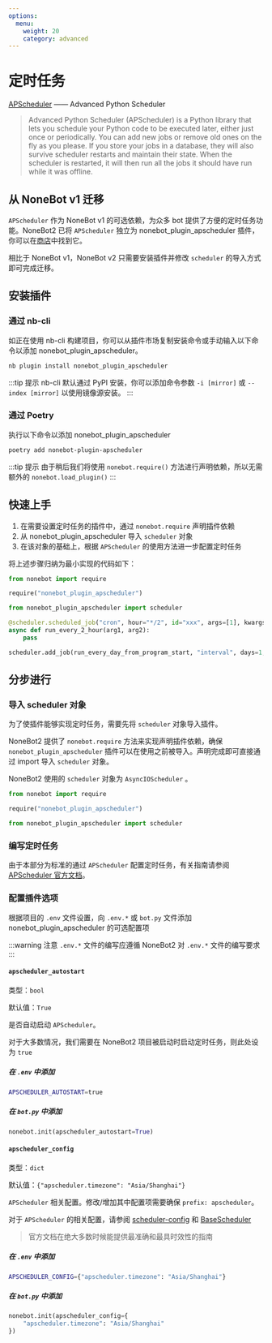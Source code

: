 ```yaml
---
options:
  menu:
    weight: 20
    category: advanced
---
```


# 定时任务

[APScheduler](https://apscheduler.readthedocs.io/en/3.x/) —— Advanced Python Scheduler

> Advanced Python Scheduler (APScheduler) is a Python library that lets you schedule your Python code to be executed later, either just once or periodically. You can add new jobs or remove old ones on the fly as you please. If you store your jobs in a database, they will also survive scheduler restarts and maintain their state. When the scheduler is restarted, it will then run all the jobs it should have run while it was offline.

## 从 NoneBot v1 迁移

`APScheduler` 作为 NoneBot v1 的可选依赖，为众多 bot 提供了方便的定时任务功能。NoneBot2 已将 `APScheduler` 独立为 nonebot_plugin_apscheduler 插件，你可以在[商店](/store)中找到它。

相比于 NoneBot v1，NoneBot v2 只需要安装插件并修改 `scheduler` 的导入方式即可完成迁移。

## 安装插件

### 通过 nb-cli

如正在使用 nb-cli 构建项目，你可以从插件市场复制安装命令或手动输入以下命令以添加 nonebot_plugin_apscheduler。

```bash
nb plugin install nonebot_plugin_apscheduler
```

:::tip 提示
nb-cli 默认通过 PyPI 安装，你可以添加命令参数 `-i [mirror]` 或 `--index [mirror]` 以使用镜像源安装。
:::

### 通过 Poetry

执行以下命令以添加 nonebot_plugin_apscheduler

```bash
poetry add nonebot-plugin-apscheduler
```

:::tip 提示
由于稍后我们将使用 `nonebot.require()` 方法进行声明依赖，所以无需额外的 `nonebot.load_plugin()`
:::

## 快速上手

1. 在需要设置定时任务的插件中，通过 `nonebot.require` 声明插件依赖
2. 从 nonebot_plugin_apscheduler 导入 `scheduler` 对象
3. 在该对象的基础上，根据 `APScheduler` 的使用方法进一步配置定时任务

将上述步骤归纳为最小实现的代码如下：

```python {3,5}
from nonebot import require

require("nonebot_plugin_apscheduler")

from nonebot_plugin_apscheduler import scheduler

@scheduler.scheduled_job("cron", hour="*/2", id="xxx", args=[1], kwargs={"arg2": 2})
async def run_every_2_hour(arg1, arg2):
    pass

scheduler.add_job(run_every_day_from_program_start, "interval", days=1, id="xxx")
```

## 分步进行

### 导入 scheduler 对象

为了使插件能够实现定时任务，需要先将 `scheduler` 对象导入插件。

NoneBot2 提供了 `nonebot.require` 方法来实现声明插件依赖，确保 `nonebot_plugin_apscheduler` 插件可以在使用之前被导入。声明完成即可直接通过 import 导入 `scheduler` 对象。

NoneBot2 使用的 `scheduler` 对象为 `AsyncIOScheduler` 。

```python {3,5}
from nonebot import require

require("nonebot_plugin_apscheduler")

from nonebot_plugin_apscheduler import scheduler
```

### 编写定时任务

由于本部分为标准的通过 `APScheduler` 配置定时任务，有关指南请参阅 [APScheduler 官方文档](https://apscheduler.readthedocs.io/en/3.x/userguide.html#adding-jobs)。

### 配置插件选项

根据项目的 `.env` 文件设置，向 `.env.*` 或 `bot.py` 文件添加 nonebot_plugin_apscheduler 的可选配置项

:::warning 注意
`.env.*` 文件的编写应遵循 NoneBot2 对 `.env.*` 文件的编写要求
:::

#### `apscheduler_autostart`

类型：`bool`

默认值：`True`

是否自动启动 `APScheduler`。

对于大多数情况，我们需要在 NoneBot2 项目被启动时启动定时任务，则此处设为 `true`

##### 在 `.env` 中添加

```bash
APSCHEDULER_AUTOSTART=true
```

##### 在 `bot.py` 中添加

```python
nonebot.init(apscheduler_autostart=True)
```

#### `apscheduler_config`

类型：`dict`

默认值：`{"apscheduler.timezone": "Asia/Shanghai"}`

`APScheduler` 相关配置。修改/增加其中配置项需要确保 `prefix: apscheduler`。

对于 `APScheduler` 的相关配置，请参阅 [scheduler-config](https://apscheduler.readthedocs.io/en/3.x/userguide.html#scheduler-config) 和 [BaseScheduler](https://apscheduler.readthedocs.io/en/3.x/modules/schedulers/base.html#apscheduler.schedulers.base.BaseScheduler)

> 官方文档在绝大多数时候能提供最准确和最具时效性的指南

##### 在 `.env` 中添加

```bash
APSCHEDULER_CONFIG={"apscheduler.timezone": "Asia/Shanghai"}
```

##### 在 `bot.py` 中添加

```python
nonebot.init(apscheduler_config={
    "apscheduler.timezone": "Asia/Shanghai"
})
```
